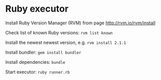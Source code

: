 Ruby executor
===================

Install Ruby Version Manager (RVM) from page http://rvm.io/rvm/install

Check list of known Ruby versions: `rvm list known`

Install the newest newest version, e.g. `rvm install 2.1.1`

Install bundler: `gem install bundler`

Install dependencies: `bundle`


Start executor: `ruby runner.rb`
